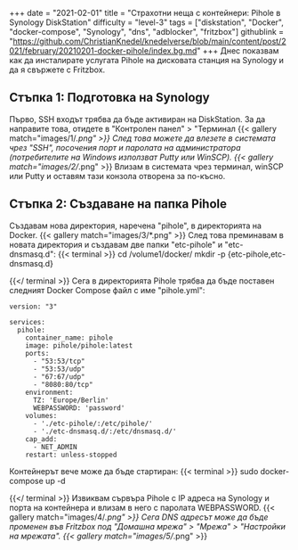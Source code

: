 +++
date = "2021-02-01"
title = "Страхотни неща с контейнери: Pihole в Synology DiskStation"
difficulty = "level-3"
tags = ["diskstation", "Docker", "docker-compose", "Synology", "dns", "adblocker", "fritzbox"]
githublink = "https://github.com/ChristianKnedel/knedelverse/blob/main/content/post/2021/february/20210201-docker-pihole/index.bg.md"
+++
Днес показвам как да инсталирате услугата Pihole на дисковата станция на Synology и да я свържете с Fritzbox.
## Стъпка 1: Подготовка на Synology
Първо, SSH входът трябва да бъде активиран на DiskStation. За да направите това, отидете в "Контролен панел" > "Терминал
{{< gallery match="images/1/*.png" >}}
След това можете да влезете в системата чрез "SSH", посочения порт и паролата на администратора (потребителите на Windows използват Putty или WinSCP).
{{< gallery match="images/2/*.png" >}}
Влизам в системата чрез терминал, winSCP или Putty и оставям тази конзола отворена за по-късно.
## Стъпка 2: Създаване на папка Pihole
Създавам нова директория, наречена "pihole", в директорията на Docker.
{{< gallery match="images/3/*.png" >}}
След това преминавам в новата директория и създавам две папки "etc-pihole" и "etc-dnsmasq.d":
{{< terminal >}}
cd /volume1/docker/
mkdir -p {etc-pihole,etc-dnsmasq.d}

{{</ terminal >}}
Сега в директорията Pihole трябва да бъде поставен следният Docker Compose файл с име "pihole.yml":
```
version: "3"

services:
  pihole:
    container_name: pihole
    image: pihole/pihole:latest
    ports:
      - "53:53/tcp"
      - "53:53/udp"
      - "67:67/udp"
      - "8080:80/tcp"
    environment:
      TZ: 'Europe/Berlin'
      WEBPASSWORD: 'password'
    volumes:
      - './etc-pihole/:/etc/pihole/'
      - './etc-dnsmasq.d/:/etc/dnsmasq.d/'
    cap_add:
      - NET_ADMIN
    restart: unless-stopped

```
Контейнерът вече може да бъде стартиран:
{{< terminal >}}
sudo docker-compose up -d

{{</ terminal >}}
Извиквам сървъра Pihole с IP адреса на Synology и порта на контейнера и влизам в него с паролата WEBPASSWORD.
{{< gallery match="images/4/*.png" >}}
Сега DNS адресът може да бъде променен във Fritzbox под "Домашна мрежа" > "Мрежа" > "Настройки на мрежата".
{{< gallery match="images/5/*.png" >}}